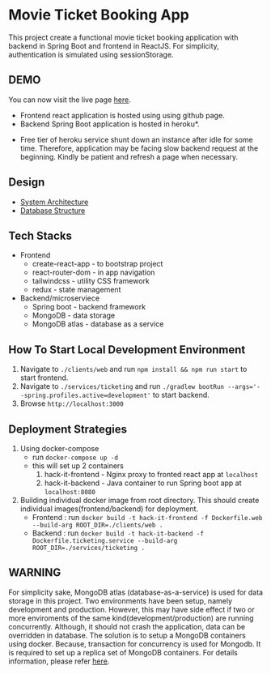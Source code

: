 # Movie Ticket Booking App

This project create a functional movie ticket booking application with backend in Spring Boot and frontend in ReactJS. For simplicity, authentication is simulated using sessionStorage. 

## DEMO 
You can now visit the live page [here](https://hwsiew.github.io/movie-ticketing/).
- Frontend react application is hosted using using github page.
- Backend Spring Boot application is hosted in heroku*.
* Free tier of heroku service shunt down an instance after idle for some time. Therefore, application may be facing slow backend request at the beginning. Kindly be patient and refresh a page when necessary.

## Design
- [System Architecture](https://www.figma.com/file/k6w6xsXvHI0KxARSJziDqo/OCBC-Hack-It?node-id=0%3A1)
- [Database Structure](https://www.figma.com/file/kvmMxz46M5LuWjaeevcLYA/OCBC-hack-it?node-id=0%3A1)

## Tech Stacks
- Frontend
	- create-react-app - to bootstrap project
	- react-router-dom - in app navigation
	- tailwindcss      - utility CSS framework
	- redux            - state management
- Backend/microserviece
	- Spring boot      - backend framework
	- MongoDB          - data storage
	- MongoDB atlas    - database as a service

## How To Start Local Development Environment
1. Navigate to `./clients/web` and run `npm install && npm run start` to start frontend.
2. Navigate to `./services/ticketing` and run `./gradlew bootRun --args='--spring.profiles.active=development'` to start backend.
3. Browse `http://localhost:3000` 

## Deployment Strategies 
1. Using docker-compose
	- run `docker-compose up -d`
	- this will set up 2 containers 
		1. hack-it-frontend - Nginx proxy to fronted react app at `localhost`
		2. hack-it-backend  - Java container to run Spring boot app at `localhost:8080`
2. Building individual docker image from root directory. This should create individual images(frontend/backend) for deployment.
	- Frontend : run `docker build -t hack-it-frontend -f Dockerfile.web --build-arg ROOT_DIR=./clients/web .` 
	- Backend  : run `docker build -t hack-it-backend -f Dockerfile.ticketing.service --build-arg ROOT_DIR=./services/ticketing .`

## WARNING 
For simplicity sake, MongoDB atlas (database-as-a-service) is used for data storage in this project. Two environments have been setup, namely development and production. However, this may have side effect if two or more enviroments of the same kind(development/production) are running concurrently. Although, it should not crash the application, data can be overridden in database. The solution is to setup a MongoDB containers using docker. Because, transaction for concurrency is used for Mongodb. It is required to set up a replica set of MongoDB containers. For details information, please refer [here](https://gist.github.com/harveyconnor/518e088bad23a273cae6ba7fc4643549).